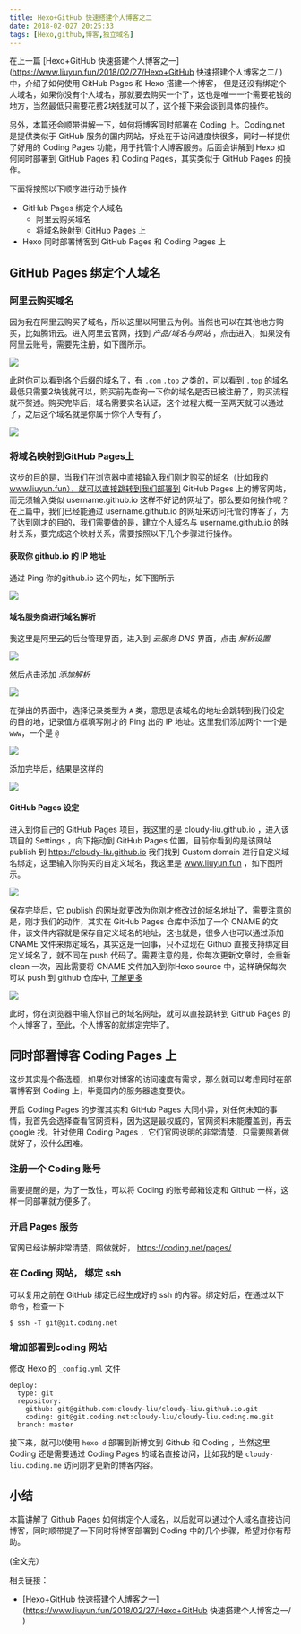 ```yaml
---
title: Hexo+GitHub 快速搭建个人博客之二
date: 2018-02-027 20:25:33
tags: [Hexo,github,博客,独立域名]
---
```


在上一篇 [Hexo+GitHub 快速搭建个人博客之一](https://www.liuyun.fun/2018/02/27/Hexo+GitHub 快速搭建个人博客之二/ ) 中，介绍了如何使用 GitHub Pages 和 Hexo 搭建一个博客，<!-- more--> 但是还没有绑定个人域名，如果你没有个人域名，那就要去购买一个了，这也是唯一一个需要花钱的地方，当然最低只需要花费2块钱就可以了，这个接下来会谈到具体的操作。

另外，本篇还会顺带讲解一下，如何将博客同时部署在 Coding 上。Coding.net  是提供类似于 GitHub 服务的国内网站，好处在于访问速度快很多，同时一样提供了好用的 Coding Pages 功能，用于托管个人博客服务。后面会讲解到 Hexo 如何同时部署到 GitHub Pages 和 Coding Pages，其实类似于 GitHub Pages 的操作。

下面将按照以下顺序进行动手操作
* GitHub Pages 绑定个人域名
  * 阿里云购买域名
  * 将域名映射到 GitHub Pages 上
* Hexo 同时部署博客到 GitHub Pages 和 Coding  Pages 上

## GitHub Pages 绑定个人域名
### 阿里云购买域名
因为我在阿里云购买了域名，所以这里以阿里云为例。当然也可以在其他地方购买，比如腾讯云。进入阿里云官网，找到 *产品/域名与网站* ，点击进入，如果没有阿里云账号，需要先注册，如下图所示。

![](https://coding.net/u/cloudy-liu/p/BlogPicBed/git/raw/master/1_yumming_setup.png)

此时你可以看到各个后缀的域名了，有 `.com` `.top` 之类的，可以看到 `.top` 的域名最低只需要2块钱就可以，购买前先查询一下你的域名是否已被注册了，购买流程就不赘述。购买完毕后，域名需要实名认证，这个过程大概一至两天就可以通过了，之后这个域名就是你属于你个人专有了。

![](https://coding.net/u/cloudy-liu/p/BlogPicBed/git/raw/master/2_top_2_rmb.png)

### 将域名映射到GitHub Pages上
这步的目的是，当我们在浏览器中直接输入我们刚才购买的域名（比如我的 www.liuyun.fun），就可以直接跳转到我们部署到 GitHub Pages 上的博客网站，而无须输入类似 username.github.io 这样不好记的网址了。那么要如何操作呢？在上篇中，我们已经能通过 username.github.io 的网址来访问托管的博客了，为了达到刚才的目的，我们需要做的是，建立个人域名与 username.github.io 的映射关系，要完成这个映射关系，需要按照以下几个步骤进行操作。

#### 获取你 github.io 的 IP 地址
通过 Ping  你的github.io 这个网址，如下图所示

   ![](https://coding.net/u/cloudy-liu/p/BlogPicBed/git/raw/master/5_ping_ip.png)

#### 域名服务商进行域名解析
我这里是阿里云的后台管理界面，进入到 *云服务 DNS*  界面，点击 *解析设置* 

![](https://coding.net/u/cloudy-liu/p/BlogPicBed/git/raw/master/3_parse_setting.png)

然后点击添加 *添加解析*

![](https://coding.net/u/cloudy-liu/p/BlogPicBed/git/raw/master/4_添加parser.png)

在弹出的界面中，选择记录类型为 `A`  类，意思是该域名的地址会跳转到我们设定的目的地，记录值方框填写刚才的 Ping 出的 IP 地址。这里我们添加两个 一个是 `www`，一个是 `@`

![](https://coding.net/u/cloudy-liu/p/BlogPicBed/git/raw/master/6_yuming_add_parse.png)

添加完毕后，结果是这样的

![](https://coding.net/u/cloudy-liu/p/BlogPicBed/git/raw/master/7_ailiyun_setting.png)

#### GitHub Pages 设定
进入到你自己的 GitHub Pages 项目，我这里的是  cloudy-liu.github.io  ，进入该项目的 Settings ，向下拖动到 GitHub Pages 位置，目前你看到的是该网站 publish 到 https://cloudy-liu.github.io
我们找到 Custom domain 进行自定义域名绑定，这里输入你购买的自定义域名，我这里是 www.liuyun.fun ，如下图所示。

![](https://coding.net/u/cloudy-liu/p/BlogPicBed/git/raw/master/7_github_setting.png)

保存完毕后，它 publish 的网址就更改为你刚才修改过的域名地址了，需要注意的是，刚才我们的动作，其实在 GitHub Pages 仓库中添加了一个 CNAME 的文件，该文件内容就是保存自定义域名的地址，这也就是，很多人也可以通过添加 CNAME 文件来绑定域名，其实这是一回事，只不过现在 Github 直接支持绑定自定义域名了，就不同在 push 代码了。需要注意的是，你每次更新文章时，会重新 clean 一次，因此需要将 CNAME 文件加入到你Hexo source 中，这样确保每次可以 push 到 github 仓库中, [了解更多](https://www.zhihu.com/question/28814437)

![](https://coding.net/u/cloudy-liu/p/BlogPicBed/git/raw/master/8_after_setting_github.png)

此时，你在浏览器中输入你自己的域名网址，就可以直接跳转到 Github Pages 的个人博客了，至此，个人博客的就绑定完毕了。

## 同时部署博客 Coding  Pages 上
这步其实是个备选题，如果你对博客的访问速度有需求，那么就可以考虑同时在部署博客到 Coding 上，毕竟国内的服务器速度要快。

开启 Coding Pages 的步骤其实和 GitHub Pages 大同小异，对任何未知的事情，我首先会选择查看官网资料，因为这是最权威的，官网资料未能覆盖到，再去 google 找。针对使用 Coding Pages ，它们官网说明的非常清楚，只需要照着做就好了，没什么困难。

### 注册一个 Coding 账号

需要提醒的是，为了一致性，可以将 Coding 的账号邮箱设定和 Github 一样，这样一同部署就方便多了。

### 开启 Pages 服务
官网已经讲解非常清楚，照做就好， https://coding.net/pages/

###  在 Coding 网站， 绑定 ssh 
可以复用之前在 GitHub 绑定已经生成好的 ssh 的内容。绑定好后，在通过以下命令，检查一下

```
$ ssh -T git@git.coding.net
```

### 增加部署到coding 网站

修改  Hexo 的 `_config.yml`  文件

```
deploy:
  type: git
  repository:
    github: git@github.com:cloudy-liu/cloudy-liu.github.io.git
    coding: git@git.coding.net:cloudy-liu/cloudy-liu.coding.me.git
  branch: master
```

接下来，就可以使用 `hexo d` 部署到新博文到 Github 和 Coding ，当然这里 Coding 还是需要通过 Coding Pages 的域名直接访问，比如我的是 `cloudy-liu.coding.me` 访问刚才更新的博客内容。

## 小结

本篇讲解了 Github Pages  如何绑定个人域名，以后就可以通过个人域名直接访问博客，同时顺带提了一下同时将博客部署到  Coding 中的几个步骤，希望对你有帮助。

(全文完）



相关链接：

- [Hexo+GitHub 快速搭建个人博客之一](https://www.liuyun.fun/2018/02/27/Hexo+GitHub 快速搭建个人博客之一/ )